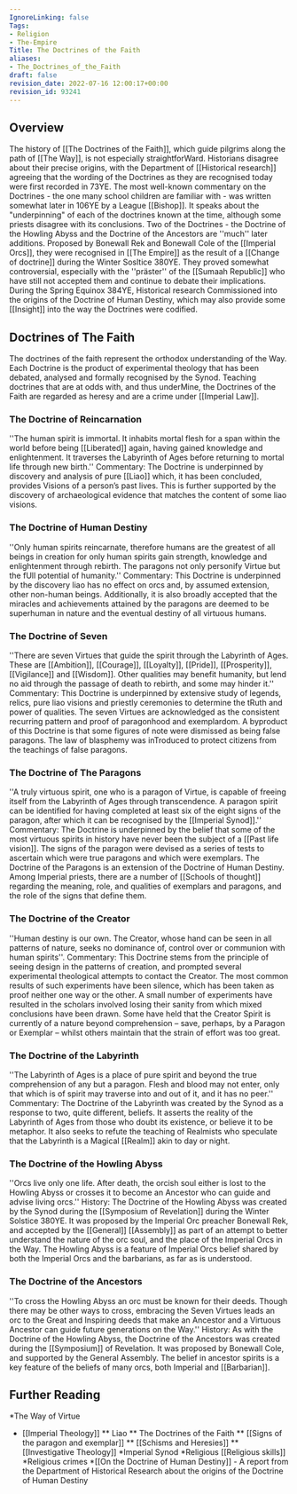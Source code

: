 ```yaml
---
IgnoreLinking: false
Tags:
- Religion
- The-Empire
Title: The Doctrines of the Faith
aliases:
- The_Doctrines_of_the_Faith
draft: false
revision_date: 2022-07-16 12:00:17+00:00
revision_id: 93241
---
```


## Overview
The history of [[The Doctrines of the Faith]], which guide pilgrims along the path of [[The Way]], is not especially straightforWard. Historians disagree about their precise origins, with the Department of [[Historical research]] agreeing that the wording of the Doctrines as they are recognised today were first recorded in 73YE. The most well-known commentary on the Doctrines - the one many school children are familiar with - was written somewhat later in 106YE by a League [[Bishop]]. It speaks about the "underpinning" of each of the doctrines known at the time, although some priests disagree with its conclusions.
Two of the Doctrines - the Doctrine of the Howling Abyss and the Doctrine of the Ancestors are ''much'' later additions. Proposed by Bonewall Rek and Bonewall Cole of the [[Imperial Orcs]], they were recognised in [[The Empire]] as the result of a [[Change of doctrine]] during the Winter Sosltice 380YE. They proved somewhat controversial, especially with the ''präster'' of the [[Sumaah Republic]] who have still not accepted them and continue to debate their implications.
During the Spring Equinox 384YE, Historical research Commissioned into the origins of the Doctrine of Human Destiny, which may also provide some [[Insight]] into the way the Doctrines were codified.
## Doctrines of The Faith
The doctrines of the faith represent the orthodox understanding of the Way. Each Doctrine is the product of experimental theology that has been debated, analysed and formally recognised by the Synod. Teaching doctrines that are at odds with, and thus underMine, the Doctrines of the Faith are regarded as heresy and are a crime under [[Imperial Law]].
### The Doctrine of Reincarnation
''The human spirit is immortal. It inhabits mortal flesh for a span within the world before being [[Liberated]] again, having gained knowledge and enlightenment. It traverses the Labyrinth of Ages before returning to mortal life through new birth.''
Commentary: The Doctrine is underpinned by discovery and analysis of pure [[Liao]] which, it has been concluded, provides Visions of a person’s past lives. This is further supported by the discovery of archaeological evidence that matches the content of some liao visions.
### The Doctrine of Human Destiny
''Only human spirits reincarnate, therefore humans are the greatest of all beings in creation for only human spirits gain strength, knowledge and enlightenment through rebirth. The paragons not only personify Virtue but the fUll potential of humanity.''
Commentary: This Doctrine is underpinned by the discovery liao has no effect on orcs and, by assumed extension, other non-human beings. Additionally, it is also broadly accepted that the miracles and achievements attained by the paragons are deemed to be superhuman in nature and the eventual destiny of all virtuous humans.
### The Doctrine of Seven
''There are seven Virtues that guide the spirit through the Labyrinth of Ages. These are [[Ambition]], [[Courage]], [[Loyalty]], [[Pride]], [[Prosperity]], [[Vigilance]] and [[Wisdom]]. Other qualities may benefit humanity, but lend no aid through the passage of death to rebirth, and some may hinder it.''
Commentary: This Doctrine is underpinned by extensive study of legends, relics, pure liao visions and priestly ceremonies to determine the tRuth and power of qualities. The seven Virtues are acknowledged as the consistent recurring pattern and proof of paragonhood and exemplardom. A byproduct of this Doctrine is that some figures of note were dismissed as being false paragons. The law of blasphemy was inTroduced to protect citizens from the teachings of false paragons.
### The Doctrine of The Paragons
''A truly virtuous spirit, one who is a paragon of Virtue, is capable of freeing itself from the Labyrinth of Ages through transcendence. A paragon spirit can be identified for having completed at least six of the eight signs of the paragon, after which it can be recognised by the [[Imperial Synod]].''
Commentary: The Doctrine is underpinned by the belief that some of the most virtuous spirits in history have never been the subject of a [[Past life vision]]. The signs of the paragon were devised as a series of tests to ascertain which were true paragons and which were exemplars. The Doctrine of the Paragons is an extension of the Doctrine of Human Destiny.
Among Imperial priests, there are a number of [[Schools of thought]] regarding the meaning, role, and qualities of exemplars and paragons, and the role of the signs that define them.
### The Doctrine of the Creator
''Human destiny is our own. The Creator, whose hand can be seen in all patterns of nature, seeks no dominance of, control over or communion with human spirits''.
Commentary: This Doctrine stems from the principle of seeing design in the patterns of creation, and prompted several experimental theological attempts to contact the Creator. The most common results of such experiments have been silence, which has been taken as proof neither one way or the other. A small number of experiments have resulted in the scholars involved losing their sanity from which mixed conclusions have been drawn. Some have held that the Creator Spirit is currently of a nature beyond comprehension – save, perhaps, by a Paragon or Exemplar – whilst others maintain that the strain of effort was too great.
### The Doctrine of the Labyrinth
''The Labyrinth of Ages is a place of pure spirit and beyond the true comprehension of any but a paragon. Flesh and blood may not enter, only that which is of spirit may traverse into and out of it, and it has no peer.''
Commentary: The Doctrine of the Labyrinth was created by the Synod as a response to two, quite different, beliefs. It asserts the reality of the Labyrinth of Ages from those who doubt its existence, or believe it to be metaphor. It also seeks to refute the teaching of Realmists who speculate that the Labyrinth is a Magical [[Realm]] akin to day or night.
### The Doctrine of the Howling Abyss
''Orcs live only one life. After death, the orcish soul either is lost to the Howling Abyss or crosses it to become an Ancestor who can guide and advise living orcs.''
History: The Doctrine of the Howling Abyss was created by the Synod during the [[Symposium of Revelation]] during the Winter Solstice 380YE. It was proposed by the Imperial Orc preacher Bonewall Rek, and accepted by the [[General]] [[Assembly]] as part of an attempt to better understand the nature of the orc soul, and the place of the Imperial Orcs in the Way. The Howling Abyss is a feature of Imperial Orcs belief shared by both the Imperial Orcs and the barbarians, as far as is understood.
### The Doctrine of the Ancestors
''To cross the Howling Abyss an orc must be known for their deeds. Though there may be other ways to cross, embracing the Seven Virtues leads an orc to the Great and Inspiring deeds that make an Ancestor and a Virtuous Ancestor can guide future generations on the Way.''
History: As with the Doctrine of the Howling Abyss, the Doctrine of the Ancestors was created during the [[Symposium]] of Revelation. It was proposed by Bonewall Cole, and supported by the General Assembly. The belief in ancestor spirits is a key feature of the beliefs of many orcs, both Imperial and [[Barbarian]].
## Further Reading
*The Way of Virtue
* [[Imperial Theology]]
** Liao
** The Doctrines of the Faith
** [[Signs of the paragon and exemplar]]
** [[Schisms and Heresies]]
** [[Investigative Theology]]
*Imperial Synod
*Religious [[Religious skills]]
*Religious crimes
*[[On the Doctrine of Human Destiny]] - A report from the Department of Historical Research about the origins of the Doctrine of Human Destiny